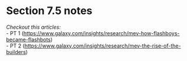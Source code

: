 # Section 7.5 notes

*Checkout this articles:* \
    - PT 1 (https://www.galaxy.com/insights/research/mev-how-flashboys-became-flashbots) \
    - PT 2 (https://www.galaxy.com/insights/research/mev-the-rise-of-the-builders)
